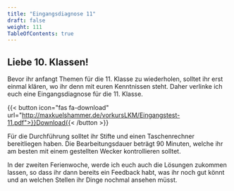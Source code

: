 ```yaml
---
title: "Eingangsdiagnose 11"
draft: false
weight: 111
TableOfContents: true
---
```


## Liebe 10. Klassen!

Bevor ihr anfangt Themen für die 11. Klasse zu wiederholen, solltet ihr erst einmal klären, wo ihr denn mit euren Kenntnissen steht. Daher verlinke ich euch eine Eingangsdiagnose für die 11. Klasse.


{{< button icon="fas fa-download" url="http://maxkuelshammer.de/vorkursLKM/Eingangstest-11.pdf">}}Download{{< /button >}}

Für die Durchführung solltet ihr Stifte und einen Taschenrechner bereitliegen haben. Die Bearbeitungsdauer beträgt 90 Minuten, welche ihr am besten mit einem gestellten Wecker kontrollieren solltet.

In der zweiten Ferienwoche, werde ich euch auch die Lösungen zukommen lassen, so dass ihr dann bereits ein Feedback habt, was ihr noch gut könnt und an welchen Stellen ihr Dinge nochmal ansehen müsst.



